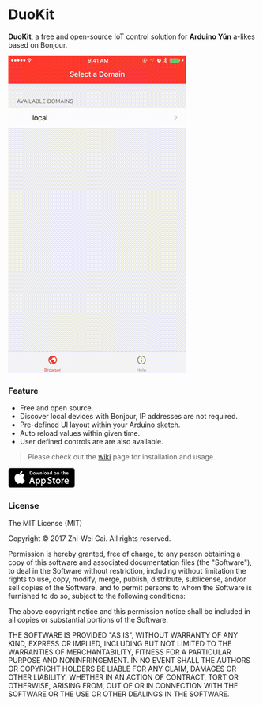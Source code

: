# DuoKit

**DuoKit**, a free and open-source IoT control solution for **Arduino Yún** a-likes based on Bonjour.

![Preview](preview.gif)

### Feature

- Free and open source.
- Discover local devices with Bonjour, IP addresses are not required.
- Pre-defined UI layout within your Arduino sketch.
- Auto reload values within given time.
- User defined controls are are also available.

> Please check out the [wiki](https://github.com/x43x61x69/DuoKit/wiki) page for installation and usage.

[![App Store](app_store_badge.png)](https://itunes.apple.com/us/app/id1196094443)

### License

The MIT License (MIT)

Copyright © 2017 Zhi-Wei Cai. All rights reserved.

Permission is hereby granted, free of charge, to any person obtaining a copy
of this software and associated documentation files (the "Software"), to deal
in the Software without restriction, including without limitation the rights
to use, copy, modify, merge, publish, distribute, sublicense, and/or sell
copies of the Software, and to permit persons to whom the Software is
furnished to do so, subject to the following conditions:

The above copyright notice and this permission notice shall be included in all
copies or substantial portions of the Software.

THE SOFTWARE IS PROVIDED "AS IS", WITHOUT WARRANTY OF ANY KIND, EXPRESS OR
IMPLIED, INCLUDING BUT NOT LIMITED TO THE WARRANTIES OF MERCHANTABILITY,
FITNESS FOR A PARTICULAR PURPOSE AND NONINFRINGEMENT. IN NO EVENT SHALL THE
AUTHORS OR COPYRIGHT HOLDERS BE LIABLE FOR ANY CLAIM, DAMAGES OR OTHER
LIABILITY, WHETHER IN AN ACTION OF CONTRACT, TORT OR OTHERWISE, ARISING FROM,
OUT OF OR IN CONNECTION WITH THE SOFTWARE OR THE USE OR OTHER DEALINGS IN THE
SOFTWARE.
